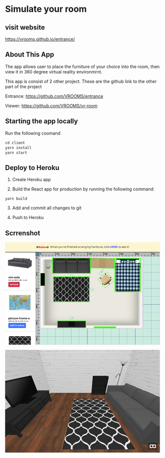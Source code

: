 # Simulate your room

## visit website

https://vrooms.github.io/entrance/

## About This App

The app allows user to place the furniture of your choice into the room,
then view it in 360 degree virtual reality environmrnt.

This app is consist of 2 other project.
These are the github link to the other part of the project

Entrance: https://github.com/VROOMS/entrance

Viewer: https://github.com/VROOMS/vr-room

## Starting the app locally

Run the following coomand

```
cd client
yarn install
yarn start
```

## Deploy to Heroku

1. Create Heroku app

2. Build the React app for production by running the following command:

```
yarn build
```

3. Add and commit all changes to git

4. Push to Heroku

## Scrrenshot

![website img](https://github.com/VROOMS/frameYourRoom/blob/master/screenshot/screenshot1.png)

![website img](https://github.com/VROOMS/frameYourRoom/blob/master/screenshot/screenshot2.png)